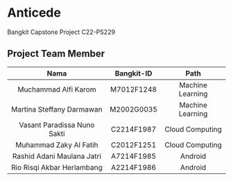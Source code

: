 # Anticede
Bangkit Capstone Project C22-PS229

## Project Team Member

|          Nama         | Bangkit-ID |       Path       |
|:---------------------:|:----------:|:----------------:|
|  Muchammad Alfi Karom  |  M7012F1248   | Machine Learning |
|  Martina Steffany Darmawan  |  M2002G0035   | Machine Learning |
|   Vasant Paradissa Nuno Sakti    |  C2214F1987   |  Cloud Computing |
|  Muhammad Zaky Al Fatih  |  C2012F1251   |  Cloud Computing |
|    Rashid Adani Maulana Jatri      |  A7214F1985   |      Android     |
|    Rio Risqi Akbar Herlambang      |  A2214F1986   |      Android     |
